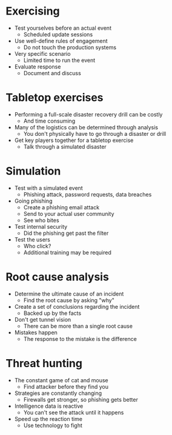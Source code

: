 # Exercising
 - Test yourselves before an actual event
	 - Scheduled update sessions
- Use well-define rules of engagement
	- Do not touch the production systems
- Very specific scenario
	- Limited time to run the event
- Evaluate response
	- Document and discuss
# Tabletop exercises
- Performing a full-scale disaster recovery drill can be costly
	- And time consuming
- Many of the logistics can be determined through analysis
	- You don't physically have to go through a disaster or drill
- Get key players together for a tabletop exercise
	- Talk through a simulated disaster
# Simulation
- Test with a simulated event
	- Phishing attack, password requests, data breaches
- Going phishing
	- Create a phishing email attack
	- Send to your actual user community
	- See who bites
- Test internal security
	- Did the phishing get past the filter
- Test the users
	- Who click?
	- Additional training may be required
# Root cause analysis
- Determine the ultimate cause of an incident
	- Find the root cause by asking "why"
- Create a set of conclusions regarding the incident
	- Backed up by the facts
- Don't get tunnel vision
	- There can be more than a single root cause
- Mistakes happen
	- The response to the mistake is the difference
# Threat hunting
- The constant game of cat and mouse
	- Find attacker before they find you
- Strategies are constantly changing
	- Firewalls get stronger, so phishing gets better
- Intelligence data is reactive
	- You can't see the attack until it happens
- Speed up the reaction time
	- Use technology to fight